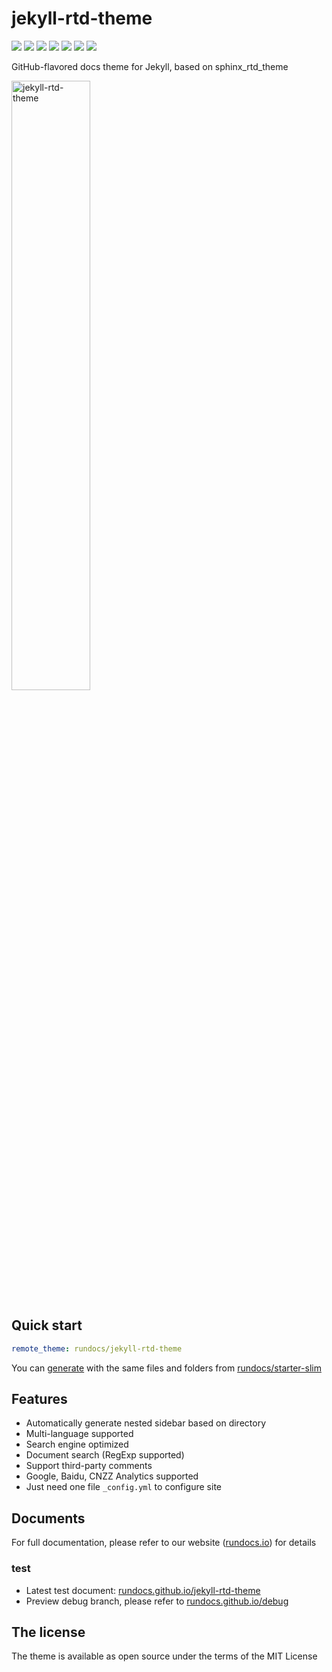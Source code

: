 # jekyll-rtd-theme
[![](https://github.com/rundocs/jekyll-rtd-theme/workflows/CI/badge.svg)][repository]
[![](https://img.shields.io/gem/v/jekyll-rtd-theme)][rubygem]
[![](https://img.shields.io/gem/dt/jekyll-rtd-theme)][rubygem]
[![](https://data.jsdelivr.com/v1/package/gh/rundocs/jekyll-rtd-theme/badge)][cdn]
[![](https://www.codefactor.io/repository/github/rundocs/jekyll-rtd-theme/badge)][codefactor]
[![](https://img.shields.io/badge/featured%20on-JekyllThemes-red.svg)](https://jekyll-themes.com)
[![](https://badges.gitter.im/rundocs/jekyll-rtd-theme.svg)][gitter]

GitHub-flavored docs theme for Jekyll, based on sphinx_rtd_theme

<img class="shadow-box" width="50%" alt="jekyll-rtd-theme" src="https://user-images.githubusercontent.com/68011645/89026666-ad3a8680-d35b-11ea-9f4b-d3fe26ae12ed.png">

## Quick start
```yml
remote_theme: rundocs/jekyll-rtd-theme
```
You can [generate](https://github.com/rundocs/starter-slim/generate) with the same files and folders from [rundocs/starter-slim](https://github.com/rundocs/starter-slim/)

## Features
- Automatically generate nested sidebar based on directory
- Multi-language supported
- Search engine optimized
- Document search (RegExp supported)
- Support third-party comments
- Google, Baidu, CNZZ Analytics supported
- Just need one file `_config.yml` to configure site

## Documents
For full documentation, please refer to our website ([rundocs.io](https://rundocs.io/)) for details

### test
- Latest test document: [rundocs.github.io/jekyll-rtd-theme](https://rundocs.github.io/jekyll-rtd-theme)
- Preview debug branch, please refer to [rundocs.github.io/debug](https://rundocs.github.io/debug)

## The license
The theme is available as open source under the terms of the MIT License

[repository]: https://github.com/rundocs/jekyll-rtd-theme
[rubygem]: https://rubygems.org/gems/jekyll-rtd-theme
[cdn]: https://cdn.jsdelivr.net/gh/rundocs/jekyll-rtd-theme/
[codefactor]: https://www.codefactor.io/repository/github/rundocs/jekyll-rtd-theme
[gitter]: https://gitter.im/rundocs/jekyll-rtd-theme?utm_source=badge&utm_medium=badge&utm_campaign=pr-badge&utm_content=badge

